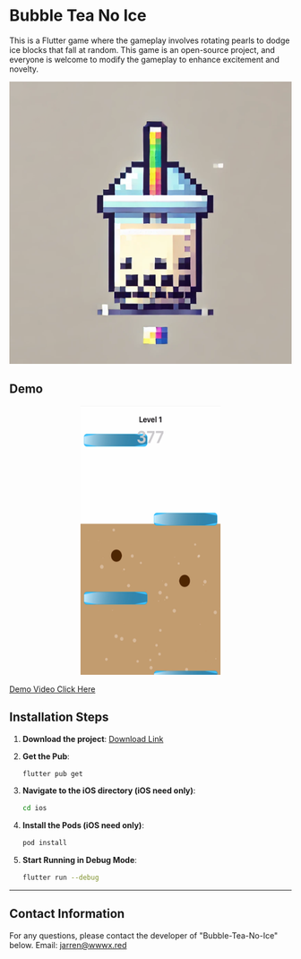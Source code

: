 # Bubble Tea No Ice

This is a Flutter game where the gameplay involves rotating pearls to dodge ice blocks that fall at random. This game is an open-source project, and everyone is welcome to modify the gameplay to enhance excitement and novelty.

<p align="center">
  <img src="https://github.com/JarrenPoh/Bubble-Tea-No-Ice/blob/master/assets/play_store_512.png?raw=true" />
</p>

## Demo
<p align="center" >
  <img src="https://github.com/JarrenPoh/Bubble-Tea-No-Ice/blob/master/assets/IMG_4545.jpg?raw=true" width="250" height="480" />
</p>

[Demo Video Click Here](https://firebasestorage.googleapis.com/v0/b/absolute-text-353909.appspot.com/o/bubble_16sec.mp4?alt=media&token=5ba1f210-f05d-40a8-beea-2e4fd4011a8e)

## Installation Steps

1. **Download the project**:
   [Download Link](https://github.com/JarrenPoh/Bubble-Tea-No-Ice)

2. **Get the Pub**:
   ```sh
   flutter pub get

3. **Navigate to the iOS directory (iOS need only)**:
   ```sh
   cd ios

4. **Install the Pods (iOS need only)**:
   ```sh
   pod install

5. **Start Running in Debug Mode**:
   ```sh
   flutter run --debug

---

## Contact Information

For any questions, please contact the developer of "Bubble-Tea-No-Ice" below.
Email: jarren@wwwx.red
